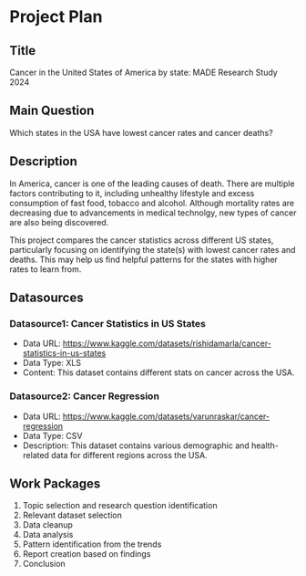 # Project Plan
## Title
Cancer in the United States of America by state: MADE Research Study 2024

## Main Question
Which states in the USA have lowest cancer rates and cancer deaths?

## Description
In America, cancer is one of the leading causes of death. There are multiple factors contributing to it, including unhealthy lifestyle and excess consumption of fast food, tobacco and alcohol. Although mortality rates are decreasing due to advancements in medical technolgy, new types of cancer are also being discovered.

This project compares the cancer statistics across different US states, particularly focusing on identifying the state(s) with lowest cancer rates and deaths. This may help us find helpful patterns for the states with higher rates to learn from.

## Datasources
### Datasource1: Cancer Statistics in US States
* Data URL: https://www.kaggle.com/datasets/rishidamarla/cancer-statistics-in-us-states
* Data Type: XLS
* Content: This dataset contains different stats on cancer across the USA.

### Datasource2: Cancer Regression
* Data URL: https://www.kaggle.com/datasets/varunraskar/cancer-regression
* Data Type: CSV
* Description: This dataset contains various demographic and health-related data for different regions across the USA.

## Work Packages
1. Topic selection and research question identification
2. Relevant dataset selection
3. Data cleanup
4. Data analysis 
5. Pattern identification from the trends
6. Report creation based on findings
7. Conclusion